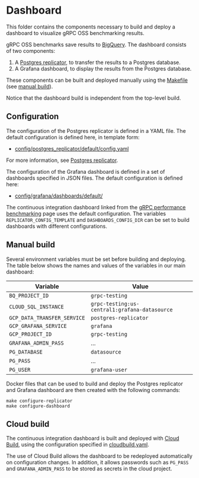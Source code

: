# Dashboard

This folder contains the components necessary to build and deploy a dashboard to
visualize gRPC OSS benchmarking results.

gRPC OSS benchmarks save results to [BigQuery][bigquery]. The dashboard consists
of two components:

1. A [Postgres replicator][replicator], to transfer the results to a Postgres
   database.
1. A Grafana dashboard, to display the results from the Postgres database.

These components can be built and deployed manually using the
[Makefile](Makefile) (see [manual build](#manual-build)).

Notice that the dashboard build is independent from the top-level build.

## Configuration

The configuration of the Postgres replicator is defined in a YAML file. The
default configuration is defined here, in template form:

- [config/postgres_replicator/default/config.yaml][replicatorconfig]

For more information, see [Postgres replicator][replicator].

The configuration of the Grafana dashboard is defined in a set of dashboards
specified in JSON files. The default configuration is defined here:

- [config/grafana/dashboards/default/][grafanaconfig]

The continuous integration dashboard linked from the [gRPC performance
benchmarking][benchmarking] page uses the default configuration. The variables
`REPLICATOR_CONFIG_TEMPLATE` and `DASHBOARDS_CONFIG_DIR` can be set to build
dashboards with different configurations.

[benchmarking]: https://grpc.io/docs/guides/benchmarking/
[bigquery]: https://cloud.google.com/bigquery
[grafanaconfig]: config/grafana/dashboards/default/
[replicator]: cmd/postgres_replicator/README.md
[replicatorconfig]: config/postgres_replicator/default/config.yaml

## Manual build

Several environment variables must be set before building and deploying. The
table below shows the names and values of the variables in our main dashboard:

| Variable                    | Value                                         |
| --------------------------- | --------------------------------------------- |
| `BQ_PROJECT_ID`             | `grpc-testing`                                |
| `CLOUD_SQL_INSTANCE`        | `grpc-testing:us-central1:grafana-datasource` |
| `GCP_DATA_TRANSFER_SERVICE` | `postgres-replicator`                         |
| `GCP_GRAFANA_SERVICE`       | `grafana`                                     |
| `GCP_PROJECT_ID`            | `grpc-testing`                                |
| `GRAFANA_ADMIN_PASS`        | ...                                           |
| `PG_DATABASE`               | `datasource`                                  |
| `PG_PASS`                   | ...                                           |
| `PG_USER`                   | `grafana-user`                                |

Docker files that can be used to build and deploy the Postgres replicator and
Grafana dashboard are then created with the following commands:

```shell
make configure-replicator
make configure-dashboard
```

## Cloud build

The continuous integration dashboard is built and deployed with [Cloud
Build][cloudbuild], using the configuration specified in
[cloudbuild.yaml](cloudbuild.yaml).

The use of Cloud Build allows the dashboard to be redeployed automatically on
configuration changes. In addition, it allows passwords such as `PG_PASS` and
`GRAFANA_ADMIN_PASS` to be stored as secrets in the cloud project.

[cloudbuild]: https://cloud.google.com/build
